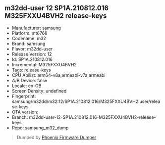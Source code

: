 ## m32dd-user 12 SP1A.210812.016 M325FXXU4BVH2 release-keys
- Manufacturer: samsung
- Platform: mt6768
- Codename: m32
- Brand: samsung
- Flavor: m32dd-user
- Release Version: 12
- Id: SP1A.210812.016
- Incremental: M325FXXU4BVH2
- Tags: release-keys
- CPU Abilist: arm64-v8a,armeabi-v7a,armeabi
- A/B Device: false
- Locale: en-GB
- Screen Density: undefined
- Fingerprint: samsung/m32dd/m32:12/SP1A.210812.016/M325FXXU4BVH2:user/release-keys
- OTA version: 
- Branch: m32dd-user-12-SP1A.210812.016-M325FXXU4BVH2-release-keys
- Repo: samsung_m32_dump


>Dumped by [Phoenix Firmware Dumper](https://github.com/DroidDumps/phoenix_firmware_dumper)
